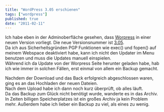 ```yaml
---
title: "WordPress 3.05 erschienen"
tags: ["wordpress"]
published: true
date: "2011-02-11"
---
```


Ich habe eben in der Adminoberfläche gesehen, dass [Worpress](http://wordpress.org/) in einer neuen Version vorliegt. Die neue Versionsnummer ist [3.05](http://wordpress-deutschland.org/).  
Da ich aus Sicherheitsgründen PGP Funktionen wie exec() und fopen() auf meinem Webspace deaktiviert habe, kann ich nicht den Updater im Menu benutzen und muss die Updates manuell einspielen.  
Während ich da Update von der Worpress Seite herunter geladen habe, hab ich wie immer in solchen Fällen, erst einmal von allem ein Backup gemacht.

Nachdem der Download und das Back erfolgreich abgeschlossen waren, ging es an das Hochladen der neuen Dateien.  
Nach dem Upload habe ich dann noch kurz überprüft, ob alles läuft.  
Da das Backup zum Glück nicht benötigt wurde, wanderte es in das Archiv. In Zeiten billigen Speicherplatzes ist ein großes Archiv ja kein Problem mehr. Außerdem habe ich lieber ein Backup zu viel, als eines zu wenig.

